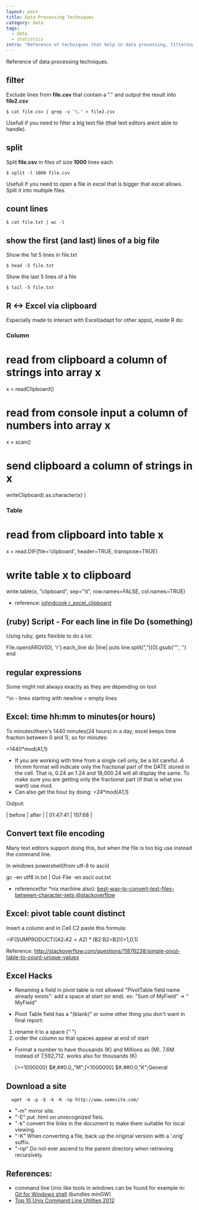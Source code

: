 ```yaml
--- 
layout: post
title: Data Processing Techniques
category: data
tags:
  - data
  - statistics
intro: "Reference of techniques that help in data processing, filtering, splitting, etc"
---
```


Reference of data processing techniques.

## filter

Exclude lines from **file.csv** that contain a "." and output the result into **file2.csv**

    $ cat file.csv | grep -v '\.' > file2.csv

Usefull if you need to filter a big text file (that text editors arent able to handle).
  

## split

Split **file.csv** in files of size **1000** lines each

    $ split -l 1000 file.csv

Usefull if you need to open a file in excel that is bigger that excel allows. Split it into multiple files.

## count lines

    $ cat file.txt | wc -l

## show the first (and last) lines of a big file

Show the 1st 5 lines in file.txt

    $ head -5 file.txt

Show the last 5 lines of a file

    $ tail -5 file.txt

## R <-> Excel via clipboard

Especially made to interact with Excel(adapt for other apps), inside R do:
  
  ### Column
  # read from clipboard a column of strings into array x
  x = readClipboard()

  # read from console input a column of numbers into array x
  x = scan()

  # send clipboard a column of strings in x
  writeClipboard( as.character(x) )


  ### Table
  # read from clipboard into table x
  x = read.DIF(file='clipboard', header=TRUE, transpose=TRUE)

  # write table x to clipboard
  write.table(x, "clipboard", sep="\t", row.names=FALSE, col.names=TRUE)

- reference: [johndcook r_excel_clipboard](http://www.johndcook.com/r_excel_clipboard.html)

## (ruby) Script - For each line in file Do (something)

Using ruby, gets flexible to do a lot:

  File.open(ARGV[0], 'r').each_line do |line| 
    puts line.split(",")[0].gsub('"', '')
  end


## regular expressions 

Some might not always exactly as they are depending on tool

^\n - lines starting with newline = empty lines

## Excel: time hh:mm to minutes(or hours)

To minutes(there's 1440 minutes(24 hours) in a day, excel keeps time fraction between 0 and 1), so for minutes:

  =1440*mod(A1,1)

- If you are working with time from a single cell only, be a bit careful. A hh:mm format will indicate only the fractional part of the DATE stored in the cell. That is, 0.24 an 1.24 and 18,000.24 will all display the same. To make sure you are getting only the fractional part (if that is what you want) use mod.
- Can also get the hour by doing: =24*mod(A1,1)

Output:

  | before   | after  |
  | 01:47:41 | 107.68 |


## Convert text file encoding

Many text editors support doing this, but when the file is too big use instead the command line.

In windows powershell(from utf-8 to ascii)

  gc -en utf8 in.txt | Out-File -en ascii out.txt 

- reference(for *nix machine also): [best-way-to-convert-text-files-between-character-sets @stackoverflow](http://stackoverflow.com/questions/64860/best-way-to-convert-text-files-between-character-sets)

## Excel: pivot table count distinct

Insert a column and in Cell C2 paste this formula:

  =IF(SUMPRODUCT(($A$2:$A2=A2)*($B$2:$B2=B2))>1,0,1)

Reference: http://stackoverflow.com/questions/11876238/simple-pivot-table-to-count-unique-values

## Excel Hacks

- Renaming a field in pivot table is not allowed "PivotTable field name already exists": add a space at start (or end).
 ex: "Sum of MyField" -> " MyField"

- Pivot Table field has a "(blank)" or some other thing you don't want in final report: 
 1. rename it to a space (" ")
 2. order the column so that spaces appear at end of start
 
 - Format a number to have thousands (K) and Millions as (M). 7.6M instead of 7,592,712. works also for thousands (K)

    [>=1000000] $#,##0.0,,"M";[<1000000] $#,##0.0,"K";General

## Download a site

      wget -m -p -E -k -K -np http://www.somesite.com/

- "-m" mirror site.
- "-E" put .html on unrecognized fiels.
- "-k" convert the links in the document to make them suitable for local viewing.
- "-K" When converting a file, back up the original version with a ‘.orig’ suffix.
- "-np" Do not ever ascend to the parent directory when retrieving recursively.

## References:

- command line Unix like tools in windows can be found for example in: [Git for Windows shell](http://msysgit.github.com/) (bundles minGW)
- [Top 10 Unix Command Line Utilities 2012](http://blog.coldflake.com/posts/2012-12-30-Top-10-Unix-Command-Line-Utilities-2012.html)